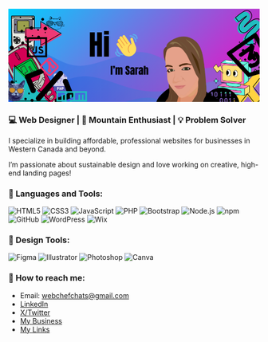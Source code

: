 ![Banner](./banner.png)

### 💻 Web Designer | 🌲 Mountain Enthusiast | 💡 Problem Solver

I specialize in building affordable, professional websites for businesses in Western Canada and beyond.

I’m passionate about sustainable design and love working on creative, high-end landing pages!

### 🚀 Languages and Tools:

![HTML5](https://img.shields.io/badge/-HTML5-orange?style=flat-square&logo=html5&logoColor=white)
![CSS3](https://img.shields.io/badge/-CSS3-blue?style=flat-square&logo=css3&logoColor=white)
![JavaScript](https://img.shields.io/badge/-JavaScript-yellow?style=flat-square&logo=javascript&logoColor=white)
![PHP](https://img.shields.io/badge/-PHP-purple?style=flat-square&logo=php&logoColor=white)
![Bootstrap](https://img.shields.io/badge/-Bootstrap-blueviolet?style=flat-square&logo=bootstrap&logoColor=white)
![Node.js](https://img.shields.io/badge/-Node.js-green?style=flat-square&logo=node.js&logoColor=white)
![npm](https://img.shields.io/badge/-npm-red?style=flat-square&logo=npm&logoColor=white)
![GitHub](https://img.shields.io/badge/-GitHub-black?style=flat-square&logo=github&logoColor=white)
![WordPress](https://img.shields.io/badge/-WordPress-blue?style=flat-square&logo=wordpress&logoColor=white)
![Wix](https://img.shields.io/badge/-Wix-black?style=flat-square&logo=wix&logoColor=white)

### 🎨 Design Tools:

![Figma](https://img.shields.io/badge/-Figma-purple?style=flat-square&logo=figma&logoColor=white)
![Illustrator](https://img.shields.io/badge/-Illustrator-orange?style=flat-square&logo=adobe-illustrator&logoColor=white)
![Photoshop](https://img.shields.io/badge/-Photoshop-blue?style=flat-square&logo=adobe-photoshop&logoColor=white)
![Canva](https://img.shields.io/badge/-Canva-blue?style=flat-square&logo=canva&logoColor=white)

<!--
### 📈 GitHub Stats

![Sarah's GitHub stats](https://github-readme-stats.vercel.app/api?username=WebChefDev&show_icons=true&theme=radical)

### 🏆 Achievements

[![GitHub Streak](http://github-readme-streak-stats.herokuapp.com?user=WebChefDev&theme=dark&background=000000)](https://git.io/streak-stats)
-->

### 📨 How to reach me:

- Email: [webchefchats@gmail.com](mailto:webchefchats@gmail.com)
- [LinkedIn](https://linkedin.com/in/chfsrh)
- [X/Twitter](https://x.com/s4rah_dev)
- [My Business](https://designkitchen.dev)
- [My Links](https://s4rah.dev)
